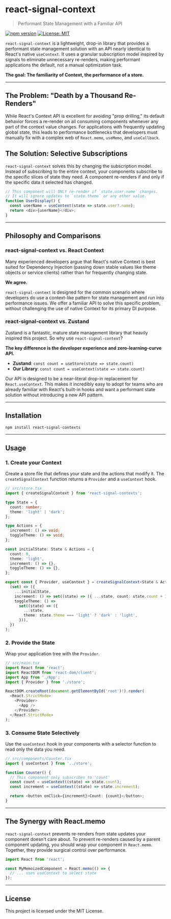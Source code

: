 # react-signal-context

> Performant State Management with a Familiar API

[![npm version](https://img.shields.io/npm/v/react-signal-context.svg)](https://www.npmjs.com/package/react-signal-context)
[![License: MIT](https://img.shields.io/badge/License-MIT-yellow.svg)](https://opensource.org/licenses/MIT)

`react-signal-context` is a lightweight, drop-in library that provides a performant state management solution with an API nearly identical to React's native `useContext`. It uses a granular subscription model inspired by signals to eliminate unnecessary re-renders, making performant applications the default, not a manual optimization task.

**The goal: The familiarity of Context, the performance of a store.**

---

## The Problem: "Death by a Thousand Re-Renders"

While React's Context API is excellent for avoiding "prop drilling," its default behavior forces a re-render on all consuming components whenever any part of the context value changes. For applications with frequently updating global state, this leads to performance bottlenecks that developers must manually fix with a complex web of `React.memo`, `useMemo`, and `useCallback`.

## The Solution: Selective Subscriptions

`react-signal-context` solves this by changing the subscription model. Instead of subscribing to the entire context, your components subscribe to the specific slices of state they need. A component re-renders if and only if the specific data it selected has changed.

```typescript
// This component will ONLY re-render if `state.user.name` changes.
// It will ignore updates to `state.theme` or any other value.
function UserDisplay() {
  const userName = useContext(state => state.user?.name);
  return <div>{userName}</div>;
}
```

---

## Philosophy and Comparisons

### react-signal-context vs. React Context

Many experienced developers argue that React's native Context is best suited for Dependency Injection (passing down stable values like theme objects or service clients) rather than for frequently changing state.

**We agree.**

`react-signal-context` is designed for the common scenario where developers do use a context-like pattern for state management and run into performance issues. We offer a familiar API to solve this specific problem, without challenging the use of native Context for its primary DI purpose.

### react-signal-context vs. Zustand

Zustand is a fantastic, mature state management library that heavily inspired this project. So why use `react-signal-context`?

**The key difference is the developer experience and zero-learning-curve API.**

- **Zustand**: `const count = useStore(state => state.count)`
- **Our Library**: `const count = useContext(state => state.count)`

Our API is designed to be a near-literal drop-in replacement for `React.useContext`. This makes it incredibly easy to adopt for teams who are already familiar with React's built-in hooks and want a performant state solution without introducing a new API pattern.

---

## Installation

```bash
npm install react-signal-contexts
```

---

## Usage

### 1. Create your Context

Create a store file that defines your state and the actions that modify it. The `createSignalContext` function returns a `Provider` and a `useContext` hook.

```typescript
// src/store.tsx
import { createSignalContext } from 'react-signal-contexts';

type State = {
  count: number;
  theme: 'light' | 'dark';
};

type Actions = {
  increment: () => void;
  toggleTheme: () => void;
};

const initialState: State & Actions = {
  count: 0,
  theme: 'light',
  increment: () => {},
  toggleTheme: () => {},
};

export const { Provider, useContext } = createSignalContext<State & Actions>(
  (set) => ({
    ...initialState,
    increment: () => set((state) => ({ ...state, count: state.count + 1 })),
    toggleTheme: () =>
      set((state) => ({
        ...state,
        theme: state.theme === 'light' ? 'dark' : 'light',
      })),
  })
);
```

### 2. Provide the State

Wrap your application tree with the `Provider`.

```typescript
// src/main.tsx
import React from 'react';
import ReactDOM from 'react-dom/client';
import App from './App';
import { Provider } from './store';

ReactDOM.createRoot(document.getElementById('root')!).render(
  <React.StrictMode>
    <Provider>
      <App />
    </Provider>
  </React.StrictMode>
);
```

### 3. Consume State Selectively

Use the `useContext` hook in your components with a selector function to read only the data you need.

```typescript
// src/components/Counter.tsx
import { useContext } from '../store';

function Counter() {
  // This component only subscribes to 'count'
  const count = useContext((state) => state.count);
  const increment = useContext((state) => state.increment);

  return <button onClick={increment}>Count: {count}</button>;
}
```

---

## The Synergy with React.memo

`react-signal-context` prevents re-renders from state updates your component doesn't care about. To prevent re-renders caused by a parent component updating, you should wrap your component in `React.memo`. Together, they provide surgical control over performance.

```typescript
import React from 'react';

const MyMemoizedComponent = React.memo(() => {
  // ... uses useContext to select state
});
```

---

## License

This project is licensed under the MIT License.